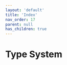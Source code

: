 ```yaml
---
layout: 'default'
title: 'Index'
nav_order: 17
parent: null
has_children: true
---
```


# Type System
